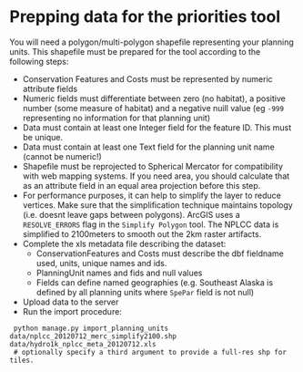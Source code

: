 # Prepping data for the priorities tool

You will need a polygon/multi-polygon shapefile representing your planning units.
This shapefile must be prepared for the tool according to the following steps:

- Conservation Features and Costs must be represented by numeric attribute fields
- Numeric fields must differentiate between zero (no habitat), a positive number (some measure of habitat) 
    and a negative nuill value (eg `-999` representing no information for that planning unit)
- Data must contain at least one Integer field for the feature ID. This must be unique.
- Data must contain at least one Text field for the planning unit name (cannot be numeric!)
- Shapefile must be reprojected to Spherical Mercator for compatibility 
    with web mapping systems. If you need area, you should calculate that as 
    an attribute field in an equal area projection before this step.
- For performance purposes, it can help to simplify the layer to reduce vertices. 
    Make sure that the simplification technique maintains topology (i.e. doesnt leave gaps between polygons).
    ArcGIS uses a `RESOLVE_ERRORS` flag in the `Simplify Polygon` tool. 
    The NPLCC data is simplified to 2100meters to smooth out the 2km raster artifacts.
- Complete the xls metadata file describing the dataset:
    - ConservationFeatures and Costs must describe the dbf fieldname used, units, unique names and ids. 
    - PlanningUnit names and fids and null values
    - Fields can define named geographies (e.g. Southeast Alaska is defined by all planning units where `SpePar` field is not null)
- Upload data to the server
- Run the import procedure:
```
 python manage.py import_planning_units data/nplcc_20120712_merc_simplify2100.shp data/hydro1k_nplcc_meta_20120712.xls
 # optionally specify a third argument to provide a full-res shp for tiles.
```
